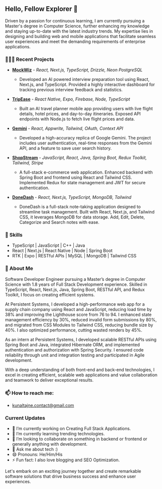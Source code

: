 ## Hello, Fellow Explorer 👋

Driven by a passion for continuous learning, I am currently pursuing a Master's degree in Computer Science, further enhancing my knowledge and staying up-to-date with the latest industry trends. My expertise lies in designing and building web and mobile applications that facilitate seamless user experiences and meet the demanding requirements of enterprise applications.

### 👨🏻‍💻 Recent Projects

- **[MockWiz](https://mockwiz.live)** - *React, Next.js, TypeScript, Drizzle, Neon PostgreSQL*
  - Developed an AI powered interview preparation tool using React, Next.js, and TypeScript. Provided a highly interactive dashboard for tracking previous interview feedback and statistics.
- **[TripEase](https://appetize.io/app/b_2sut7tyyigrdwudpa3blpjvttq?device=pixel8pro&osVersion=14.0&scale=85)** - *React Native, Expo, Firebase, Node, TypeScript*
  - Built an AI travel planner mobile app providing users with live flight details, hotel prices, and day-to-day itineraries. Exposed API endpoints with Node.js to fetch live flight prices and data.
- **[Gemini](https://gemini.google.com/app)** - *React, Appwrite, Tailwind, OAuth, Context API*
  - Developed a high-accuracy replica of Google Gemini. The project includes user authentication, real-time responses from the Gemini API, and a feature to save user search history.

- **[ShopStream](https://shopstream-by-kunaltajne.vercel.app/)** - *JavaScript, React, Java, Spring Boot, Redux Toolkit, Tailwind, Stripe*
  - A full-stack e-commerce web application. Enhanced backend with Spring Boot and frontend using React and Tailwind CSS. Implemented Redux for state management and JWT for secure authentication.

- **[DoneDash](https://donedash.vercel.app/)** - *React, Next.js, TypeScript, MongoDB, Tailwind*
  - DoneDash is a full-stack note-taking application designed to streamline task management. Built with React, Next.js, and Tailwind CSS, it leverages MongoDB for data storage. Add, Edit, Delete, Categorize and Search notes with ease.


### 🚀 Skills
- TypeScript | JavaScript | C++ | Java
- React | Next.js | React Native | Node | Spring Boot
- RTK | Expo | RESTful APIs | MySQL | MongoDB | Tailwind CSS

### 💬 About Me
Software Developer Engineer pursuing a Master’s degree in Computer Science with 1.8 years of Full Stack Development experience. Skilled in TypeScript, React, Next.js, Java, Spring Boot, RESTful API, and Redux Toolkit, I focus on creating efficient systems.

At Persistent Systems, I developed a high-performance web app for a supply chain company using React and JavaScript, reducing load time by 38% and improving the Lighthouse score from 76 to 94. I enhanced state management efficiency by 30%, reduced invalid form submissions by 80%, and migrated from CSS Modules to Tailwind CSS, reducing bundle size by 40%. I also optimized performance, cutting wasted renders by 45%.

As an intern at Persistent Systems, I developed scalable RESTful APIs using Spring Boot and Java, integrated Hibernate ORM, and implemented authentication and authorization with Spring Security. I ensured code reliability through unit and integration testing and participated in Agile development.

With a deep understanding of both front-end and back-end technologies, I excel in creating efficient, scalable web applications and value collaboration and teamwork to deliver exceptional results.





### 📫 How to reach me:
- kunaltajne.contact@gmail.com

### Current Updates

- 🔭 I’m currently working on Creating Full Stack Applications.
- 🌱 I’m currently learning trending technologies.
- 👯 I’m looking to collaborate on something in backend or frontend or generally anything with development.
- 💬 Ask me about tech :)
- 😄 Pronouns: He/Him/His
- ⚡ Fun fact: I also love blogging and SEO Optimization.


Let's embark on an exciting journey together and create remarkable software solutions that drive business success and enhance user experiences.

<!--
**kunal-tajne/kunal-tajne** is a ✨ _special_ ✨ repository because its `README.md` (this file) appears on your GitHub profile.
-->
